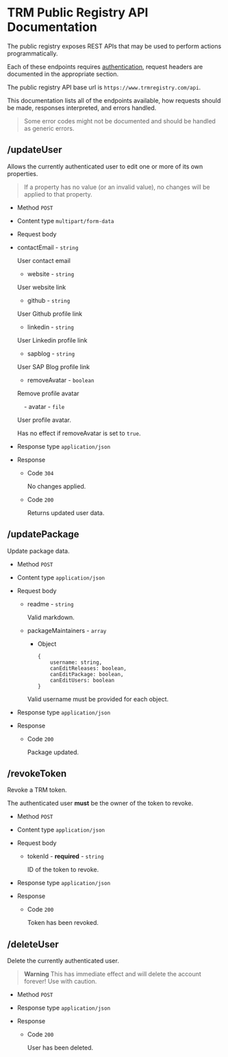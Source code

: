 # TRM Public Registry API Documentation


The public registry exposes REST APIs that may be used to perform actions programmatically.


Each of these endpoints requires [authentication](registry/public/authentication.md), request headers are documented in the appropriate section.


The public registry API base url is `https://www.trmregistry.com/api`.


This documentation lists all of the endpoints available, how requests should be made, responses interpreted, and errors handled.


> Some error codes might not be documented and should be handled as generic errors.


## /updateUser


Allows the currently authenticated user to edit one or more of its own properties.


> If a property has no value (or an invalid value), no changes will be applied to that property.


- Method `POST`
- Content type `multipart/form-data`
- Request body
- contactEmail - `string`

    User contact email

    - website - `string`

    User website link

    - github - `string`

    User Github profile link

    - linkedin - `string`

    User Linkedin profile link

    - sapblog - `string`

    User SAP Blog profile link

    - removeAvatar - `boolean`

    Remove profile avatar

        - avatar - `file`

    User profile avatar.

    Has no effect if removeAvatar is set to `true`.
- Response type `application/json`
- Response

    - Code `304`

        No changes applied.

    - Code `200`

        Returns updated user data.


## /updatePackage


Update package data.


- Method `POST`
- Content type `application/json`
- Request body
    - readme - `string`

        Valid markdown.

    - packageMaintainers - `array`

        - Object

            ```
            {
                username: string,
                canEditReleases: boolean,
                canEditPackage: boolean,
                canEditUsers: boolean
            }
            ```
        Valid username must be provided for each object.

- Response type `application/json`
- Response

    - Code `200`

        Package updated.

## /revokeToken


Revoke a TRM token.


The authenticated user **must** be the owner of the token to revoke.


- Method `POST`
- Content type `application/json`
- Request body

    - tokenId - **required** - `string`

        ID of the token to revoke.

- Response type `application/json`
- Response
    
    - Code `200`
        
        Token has been revoked.
   

## /deleteUser


Delete the currently authenticated user.


> **Warning**
This has immediate effect and will delete the account forever!
Use with caution.


- Method `POST`
- Response type `application/json`
- Response

    - Code `200`

        User has been deleted.
